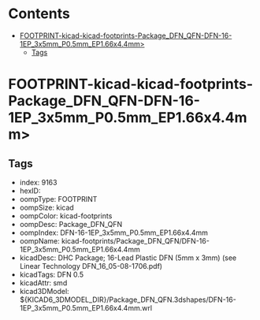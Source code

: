



Contents
========

* [FOOTPRINT-kicad-kicad-footprints-Package_DFN_QFN-DFN-16-1EP_3x5mm_P0.5mm_EP1.66x4.4mm>](#footprint-kicad-kicad-footprints-package_dfn_qfn-dfn-16-1ep_3x5mm_p05mm_ep166x44mm)
	* [Tags](#tags)

# FOOTPRINT-kicad-kicad-footprints-Package_DFN_QFN-DFN-16-1EP_3x5mm_P0.5mm_EP1.66x4.4mm>

## Tags

- index: 9163
- hexID: 
- oompType: FOOTPRINT
- oompSize: kicad
- oompColor: kicad-footprints
- oompDesc: Package_DFN_QFN
- oompIndex: DFN-16-1EP_3x5mm_P0.5mm_EP1.66x4.4mm
- oompName: kicad-footprints/Package_DFN_QFN/DFN-16-1EP_3x5mm_P0.5mm_EP1.66x4.4mm
- kicadDesc: DHC Package; 16-Lead Plastic DFN (5mm x 3mm) (see Linear Technology DFN_16_05-08-1706.pdf)
- kicadTags: DFN 0.5
- kicadAttr: smd
- kicad3DModel: ${KICAD6_3DMODEL_DIR}/Package_DFN_QFN.3dshapes/DFN-16-1EP_3x5mm_P0.5mm_EP1.66x4.4mm.wrl
